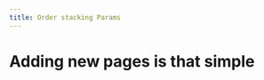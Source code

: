 ```yaml
---
title: Order stacking Params
---
```


Adding new pages is that simple
===============================
